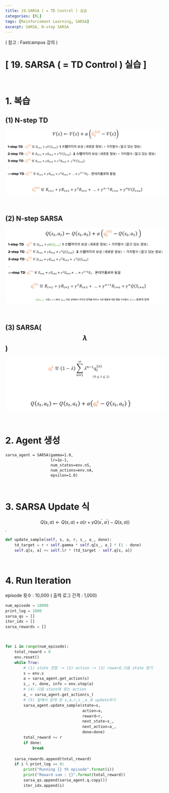 ```yaml
---
title: 19.SARSA ( = TD Control ) 실습
categories: [RL]
tags: [Reinforcement Learning, SARSA]
excerpt: SARSA, N-step SARSA
---
```

<script src="https://cdn.mathjax.org/mathjax/latest/MathJax.js?config=TeX-AMS-MML_HTMLorMML" type="text/javascript"></script>

( 참고 : Fastcampus 강의 )

# [ 19. SARSA ( = TD Control ) 실습 ]

<br>

# 1. 복습

## (1) N-step TD

![figure2](/assets/img/RL/img36.png)

<br>

## (2) N-step SARSA

![figure2](/assets/img/RL/img37.png)

<br>

## (3) SARSA($$\lambda$$)

![figure2](/assets/img/RL/img38.png)

<br>

# 2. Agent 생성

```
sarsa_agent = SARSA(gamma=1.0,
                    lr=1e-1,
                    num_states=env.nS,
                    num_actions=env.nA,
                    epsilon=1.0)
```

<br>

# 3. SARSA Update 식

$$Q(s, a) \leftarrow Q(s, a)+\alpha\left(r+\gamma Q\left(s^{\prime}, a^{\prime}\right)-Q(s, a)\right)$$.

```python
def update_sample(self, s, a, r, s_, a_, done):
    td_target = r + self.gamma * self.q[s_, a_] * (1 - done)
    self.q[s, a] += self.lr * (td_target - self.q[s, a])
```

<br>

# 4. Run Iteration

episode 횟수 : 10,000 ( 출력 로그 간격 : 1,000)

```python
num_episode = 10000
print_log = 1000
sarsa_qs = []
iter_idx = []
sarsa_rewards = []
```

<br>

```python
for i in range(num_episode):
    total_reward = 0
    env.reset()    
    while True:
        # (1) state 관찰 -> (2) action -> (3) reward,다음 state 받기
        s = env.s
        a = sarsa_agent.get_action(s)
        s_, r, done, info = env.step(a)
        # (4) 다음 state에 맞는 action
        a_ = sarsa_agent.get_action(s_)
        # (5) 앞에서 얻게 된 s,a,r,s_,a_로 update하기
        sarsa_agent.update_sample(state=s,
                                  action=a,
                                  reward=r,
                                  next_state=s_,
                                  next_action=a_,
                                  done=done)
        total_reward += r
        if done:
            break
    
    sarsa_rewards.append(total_reward)
    if i % print_log == 0:
        print("Running {} th episode".format(i))
        print("Reward sum : {}".format(total_reward))
        sarsa_qs.append(sarsa_agent.q.copy())
        iter_idx.append(i)
```

